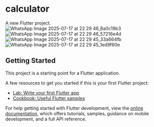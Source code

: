 # calculator

A new Flutter project.
![WhatsApp Image 2025-07-17 at 22 29 46_8a0c19b3](https://github.com/user-attachments/assets/5eb9e2c7-d020-44dd-8bf8-83ff383f86e0)
![WhatsApp Image 2025-07-17 at 22 29 46_57216e4d](https://github.com/user-attachments/assets/2a46ce63-0c02-423f-abe6-3c34dc122e89)
![WhatsApp Image 2025-07-17 at 22 29 45_33a664fb](https://github.com/user-attachments/assets/c23260a2-aa68-4e67-87bd-6ac507b4aa2e)
![WhatsApp Image 2025-07-17 at 22 29 45_1ed9f60e](https://github.com/user-attachments/assets/765a3ecc-b6ef-487e-97e9-5f15478cc3d7)

## Getting Started

This project is a starting point for a Flutter application.

A few resources to get you started if this is your first Flutter project:

- [Lab: Write your first Flutter app](https://docs.flutter.dev/get-started/codelab)
- [Cookbook: Useful Flutter samples](https://docs.flutter.dev/cookbook)

For help getting started with Flutter development, view the
[online documentation](https://docs.flutter.dev/), which offers tutorials,
samples, guidance on mobile development, and a full API reference.
